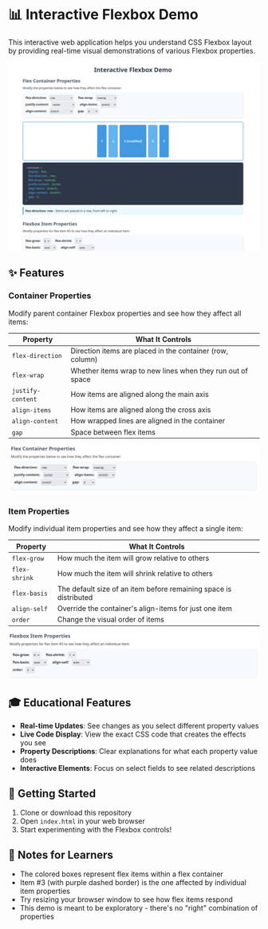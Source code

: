 # 📊 Interactive Flexbox Demo

This interactive web application helps you understand CSS Flexbox layout by providing real-time visual demonstrations of various Flexbox properties.

![Flexbox Demo Preview](screenshots/flexbox-preview.png)

## ✨ Features

### Container Properties
Modify parent container Flexbox properties and see how they affect all items:

| Property | What It Controls |
|----------|------------------|
| `flex-direction` | Direction items are placed in the container (row, column) |
| `flex-wrap` | Whether items wrap to new lines when they run out of space |
| `justify-content` | How items are aligned along the main axis |
| `align-items` | How items are aligned along the cross axis |
| `align-content` | How wrapped lines are aligned in the container |
| `gap` | Space between flex items |

![Container Properties](screenshots/container-properties.png)

### Item Properties
Modify individual item properties and see how they affect a single item:

| Property | What It Controls |
|----------|------------------|
| `flex-grow` | How much the item will grow relative to others |
| `flex-shrink` | How much the item will shrink relative to others |
| `flex-basis` | The default size of an item before remaining space is distributed |
| `align-self` | Override the container's align-items for just one item |
| `order` | Change the visual order of items |

![Item Properties](screenshots/item-properties.png)

## 🎓 Educational Features

- **Real-time Updates**: See changes as you select different property values
- **Live Code Display**: View the exact CSS code that creates the effects you see
- **Property Descriptions**: Clear explanations for what each property value does
- **Interactive Elements**: Focus on select fields to see related descriptions

## 🚀 Getting Started

1. Clone or download this repository
2. Open `index.html` in your web browser
3. Start experimenting with the Flexbox controls!

## 📝 Notes for Learners

- The colored boxes represent flex items within a flex container
- Item #3 (with purple dashed border) is the one affected by individual item properties
- Try resizing your browser window to see how flex items respond
- This demo is meant to be exploratory - there's no "right" combination of properties

